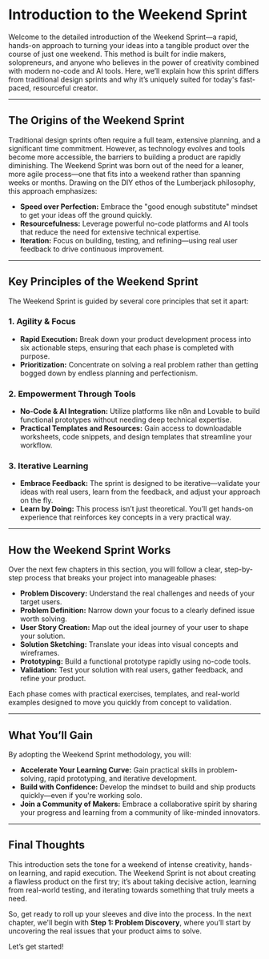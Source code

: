 # Introduction to the Weekend Sprint

Welcome to the detailed introduction of the Weekend Sprint—a rapid, hands-on approach to turning your ideas into a tangible product over the course of just one weekend. This method is built for indie makers, solopreneurs, and anyone who believes in the power of creativity combined with modern no-code and AI tools. Here, we’ll explain how this sprint differs from traditional design sprints and why it’s uniquely suited for today's fast-paced, resourceful creator.

---

## The Origins of the Weekend Sprint

Traditional design sprints often require a full team, extensive planning, and a significant time commitment. However, as technology evolves and tools become more accessible, the barriers to building a product are rapidly diminishing. The Weekend Sprint was born out of the need for a leaner, more agile process—one that fits into a weekend rather than spanning weeks or months. Drawing on the DIY ethos of the Lumberjack philosophy, this approach emphasizes:

- **Speed over Perfection:** Embrace the "good enough substitute" mindset to get your ideas off the ground quickly.
- **Resourcefulness:** Leverage powerful no-code platforms and AI tools that reduce the need for extensive technical expertise.
- **Iteration:** Focus on building, testing, and refining—using real user feedback to drive continuous improvement.

---

## Key Principles of the Weekend Sprint

The Weekend Sprint is guided by several core principles that set it apart:

### 1. **Agility & Focus**
   - **Rapid Execution:** Break down your product development process into six actionable steps, ensuring that each phase is completed with purpose.
   - **Prioritization:** Concentrate on solving a real problem rather than getting bogged down by endless planning and perfectionism.

### 2. **Empowerment Through Tools**
   - **No-Code & AI Integration:** Utilize platforms like n8n and Lovable to build functional prototypes without needing deep technical expertise.
   - **Practical Templates and Resources:** Gain access to downloadable worksheets, code snippets, and design templates that streamline your workflow.

### 3. **Iterative Learning**
   - **Embrace Feedback:** The sprint is designed to be iterative—validate your ideas with real users, learn from the feedback, and adjust your approach on the fly.
   - **Learn by Doing:** This process isn’t just theoretical. You’ll get hands-on experience that reinforces key concepts in a very practical way.

---

## How the Weekend Sprint Works

Over the next few chapters in this section, you will follow a clear, step-by-step process that breaks your project into manageable phases:
- **Problem Discovery:** Understand the real challenges and needs of your target users.
- **Problem Definition:** Narrow down your focus to a clearly defined issue worth solving.
- **User Story Creation:** Map out the ideal journey of your user to shape your solution.
- **Solution Sketching:** Translate your ideas into visual concepts and wireframes.
- **Prototyping:** Build a functional prototype rapidly using no-code tools.
- **Validation:** Test your solution with real users, gather feedback, and refine your product.

Each phase comes with practical exercises, templates, and real-world examples designed to move you quickly from concept to validation.

---

## What You’ll Gain

By adopting the Weekend Sprint methodology, you will:
- **Accelerate Your Learning Curve:** Gain practical skills in problem-solving, rapid prototyping, and iterative development.
- **Build with Confidence:** Develop the mindset to build and ship products quickly—even if you're working solo.
- **Join a Community of Makers:** Embrace a collaborative spirit by sharing your progress and learning from a community of like-minded innovators.

---

## Final Thoughts

This introduction sets the tone for a weekend of intense creativity, hands-on learning, and rapid execution. The Weekend Sprint is not about creating a flawless product on the first try; it’s about taking decisive action, learning from real-world testing, and iterating towards something that truly meets a need.

So, get ready to roll up your sleeves and dive into the process. In the next chapter, we'll begin with **Step 1: Problem Discovery**, where you’ll start by uncovering the real issues that your product aims to solve.

Let’s get started!
